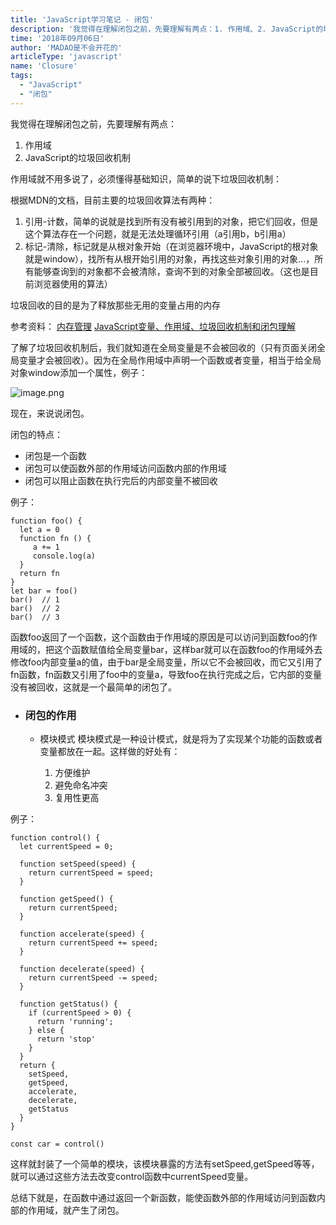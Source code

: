 ```yaml
---
title: 'JavaScript学习笔记 - 闭包'
description: '我觉得在理解闭包之前，先要理解有两点：1. 作用域、2. JavaScript的垃圾回收机制'
time: '2018年09月06日'
author: 'MADAO是不会开花的'
articleType: 'javascript'
name: 'Closure'
tags:
  - "JavaScript"
  - "闭包"
---
```



我觉得在理解闭包之前，先要理解有两点：
 1. 作用域
 2. JavaScript的垃圾回收机制

作用域就不用多说了，必须懂得基础知识，简单的说下垃圾回收机制：

根据MDN的文档，目前主要的垃圾回收算法有两种：

1. 引用-计数，简单的说就是找到所有没有被引用到的对象，把它们回收，但是这个算法存在一个问题，就是无法处理循环引用（a引用b，b引用a）
2. 标记-清除，标记就是从根对象开始（在浏览器环境中，JavaScript的根对象就是window），找所有从根开始引用的对象，再找这些对象引用的对象...，所有能够查询到的对象都不会被清除，查询不到的对象全部被回收。（这也是目前浏览器使用的算法）

垃圾回收的目的是为了释放那些无用的变量占用的内存

参考资料：
[内存管理](https://developer.mozilla.org/zh-CN/docs/Web/JavaScript/Memory_Management)
[JavaScript变量、作用域、垃圾回收机制和闭包理解](https://simmin.github.io/2016/10/10/some-js-concept/#%E4%B8%89%E3%80%81%E5%9E%83%E5%9C%BE%E6%94%B6%E9%9B%86)

了解了垃圾回收机制后，我们就知道在全局变量是不会被回收的（只有页面关闭全局变量才会被回收）。因为在全局作用域中声明一个函数或者变量，相当于给全局对象window添加一个属性，例子：

![image.png](https://user-gold-cdn.xitu.io/2018/9/6/165adb4e1002152c?w=454&h=268&f=png&s=15873)

现在，来说说闭包。

闭包的特点：

- 闭包是一个函数
- 闭包可以使函数外部的作用域访问函数内部的作用域
- 闭包可以阻止函数在执行完后的内部变量不被回收

例子：
```
function foo() {
  let a = 0
  function fn () {
     a += 1
     console.log(a)
  }
  return fn
}
let bar = foo()
bar()  // 1
bar()  // 2
bar()  // 3
```
函数foo返回了一个函数，这个函数由于作用域的原因是可以访问到函数foo的作用域的，把这个函数赋值给全局变量bar，这样bar就可以在函数foo的作用域外去修改foo内部变量a的值，由于bar是全局变量，所以它不会被回收，而它又引用了fn函数，fn函数又引用了foo中的变量a，导致foo在执行完成之后，它内部的变量没有被回收，这就是一个最简单的闭包了。

- ### 闭包的作用
  - 模块模式
模块模式是一种设计模式，就是将为了实现某个功能的函数或者变量都放在一起。这样做的好处有：

    1.  方便维护
    2. 避免命名冲突
    3. 复用性更高

例子：

```
function control() {
  let currentSpeed = 0;

  function setSpeed(speed) {
    return currentSpeed = speed;
  }

  function getSpeed() {
    return currentSpeed;
  }

  function accelerate(speed) {
    return currentSpeed += speed;
  }

  function decelerate(speed) {
    return currentSpeed -= speed;
  }

  function getStatus() {
    if (currentSpeed > 0) {
      return 'running';
    } else {
      return 'stop'
    }
  }
  return {
    setSpeed,
    getSpeed,
    accelerate,
    decelerate,
    getStatus
  }
}

const car = control()
```
这样就封装了一个简单的模块，该模块暴露的方法有setSpeed,getSpeed等等，就可以通过这些方法去改变control函数中currentSpeed变量。

总结下就是，在函数中通过返回一个新函数，能使函数外部的作用域访问到函数内部的作用域，就产生了闭包。